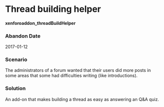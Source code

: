 # Thread building helper
#### xenforoaddon_threadBuildHelper

### Abandon Date

2017-01-12

### Scenario

The administrators of a forum wanted that their users did more posts in some areas that some had difficulties writing (like introductions).

### Solution

An add-on that makes building a thread as easy as answering an Q&A quiz.
